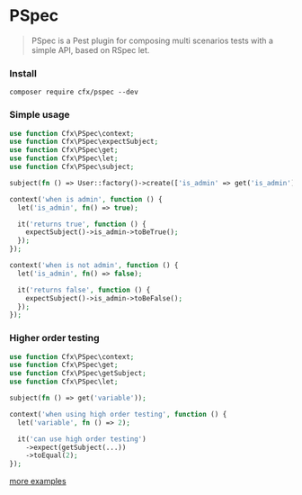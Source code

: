 # PSpec

> PSpec is a Pest plugin for composing multi scenarios tests with a simple API, based on RSpec let.

### Install
```shell
composer require cfx/pspec --dev
```

### Simple usage
```php
use function Cfx\PSpec\context;
use function Cfx\PSpec\expectSubject;
use function Cfx\PSpec\get;
use function Cfx\PSpec\let;
use function Cfx\PSpec\subject;

subject(fn () => User::factory()->create(['is_admin' => get('is_admin')]));

context('when is admin', function () {
  let('is_admin', fn() => true);

  it('returns true', function () {
    expectSubject()->is_admin->toBeTrue();
  });
}); 

context('when is not admin', function () {
  let('is_admin', fn() => false);

  it('returns false', function () {
    expectSubject()->is_admin->toBeFalse();
  });
});
```

### Higher order testing

```php
use function Cfx\PSpec\context;
use function Cfx\PSpec\get;
use function Cfx\PSpec\getSubject;
use function Cfx\PSpec\let;

subject(fn () => get('variable'));

context('when using high order testing', function () {
  let('variable', fn () => 2);

  it('can use high order testing')
    ->expect(getSubject(...))
    ->toEqual(2);
});
```

[more examples](https://github.com/coderfoxbrasil/cfx-pspec/blob/master/tests/Example.php)


